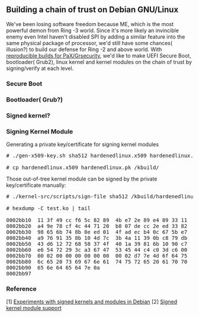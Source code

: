 ## Building a chain of trust on Debian GNU/Linux

We've been losing software freedom because ME, which is the most powerful demon from Ring -3 world. Since it's more likely an invincible enemy even Intel haven't disabled SPI by adding a similar feature into the same physical package of processor, we'd still have some chances( illusion?) to build our defense for Ring -2 and above world. With [reproducible builds for PaX/Grsecurity](https://github.com/hardenedlinux/grsecurity-reproducible-build), we'd like to make UEFI Secure Boot, bootloader( Grub2), linux kernel and kernel modules on the chain of trust by signing/verify at each level.


### Secure Boot


### Bootloader( Grub?)


### Signed kernel?


### Signing Kernel Module

Generating a private key/certificate for signing kernel modules

<pre>
# ./gen-x509-key.sh sha512 hardenedlinux.x509 hardenedlinux.pk

# cp hardenedlinux.x509 hardenedlinux.pk /kbuild/
</pre>


Those out-of-tree kernel module can be signed by the private key/certificate manually:

<pre>
# ./kernel-src/scripts/sign-file sha512 /kbuild/hardenedlinux.pk /kbuild/hardenedlinux.x509 test.ko

# hexdump -C test.ko | tail

0002bb10  11 3f 49 cc f6 5c 82 89  4b e7 2e 89 e4 89 33 11  |.?I..\..K.....3.|
0002bb20  a4 9e 78 cf 4c 44 71 20  b8 07 de cc 2e ed 33 82  |..x.LDq ......3.|
0002bb30  98 65 6b 74 8b 0e ed 01  4f ad ec b4 0c 67 5b e7  |.ekt....O....g[.|
0002bb40  a9 76 91 35 8b 10 4d 7c  3b 4a 11 39 0b c8 79 db  |.v.5..M|;J.9..y.|
0002bb50  43 d6 12 72 68 58 37 4f  40 1a 39 81 6b 10 90 c7  |C..rhX7O@.9.k...|
0002bb60  e6 54 72 29 3c a3 67 47  53 45 44 c4 c0 3d c6 00  |.Tr)<.gGSED..=..|
0002bb70  00 02 00 00 00 00 00 00  00 02 d7 7e 4d 6f 64 75  |...........~Modu|
0002bb80  6c 65 20 73 69 67 6e 61  74 75 72 65 20 61 70 70  |le signature app|
0002bb90  65 6e 64 65 64 7e 0a                              |ended~.|
0002bb97
</pre>

### Reference

[1] [Experiments with signed kernels and modules in Debian](https://womble.decadent.org.uk/blog/experiments-with-signed-kernels-and-modules-in-debian.html)
[2] [Signed kernel module support](https://wiki.gentoo.org/wiki/Signed_kernel_module_support)
